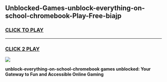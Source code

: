 
## Unblocked-Games-unblock-everything-on-school-chromebook-Play-Free-biajp
<h3>
<a href="https://premium76.site?title=unblock-everything-on-school-chromebook&ref=20M">CLICK TO PLAY</a></h3>
<hr>

<h3>
<a href="https://premium76.site?title=unblock-everything-on-school-chromebook&ref=20M">CLICK 2 PLAY</a>
  
</h3>

<a href="https://premium76.site?title=unblock-everything-on-school-chromebook&ref=19M"><img src="https://clearcache.store/games.png"></a>


**unblock-everything-on-school-chromebook games unblocked: Your Gateway to Fun and Accessible Online Gaming**
